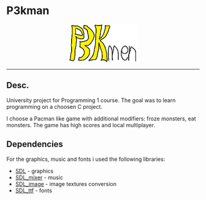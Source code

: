 # P3kman

<p align="center"><img height=100 src="doc/logo.png?raw=true"/></p>

---
## Desc.

University project for Programming 1 course. The goal was to learn programming on a choosen C project.

I choose a Pacman like game with additional modifiers: froze monsters, eat monsters. The game has high scores and local multiplayer.

## Dependencies
For the graphics, music and fonts i used the following libraries:

- [SDL](https://www.libsdl.org/index.php) - graphics
- [SDL_mixer](https://www.libsdl.org/projects/SDL_mixer/) - music
- [SDL_image](https://www.libsdl.org/projects/SDL_image/) - image textures conversion
- [SDL_ttf](https://www.libsdl.org/projects/SDL_ttf/) - fonts
